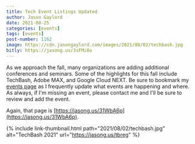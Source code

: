 ```yaml
---
title: Tech Event Listings Updated
author: Jason Gaylord
date: 2021-08-25
categories: [events]
tags: [events]
post-number: 1162
image: https://cdn.jasongaylord.com/images/2021/08/02/techbash.jpg
bitly: https://jasong.us/3sFMi8o
---
```


As we approach the fall, many organizations are adding additional conferences and seminars. Some of the highlights for this fall include TechBash, Adobe MAX, and Google Cloud NEXT. Be sure to bookmark my [events page](https://jasong.us/31WbA6p) as I frequently update what events are happening and where. As always, if I'm missing an event, please contact me and I'll be sure to review and add the event.

Again, that page is [https://jasong.us/31WbA6p](https://jasong.us/31WbA6p).

{% include link-thumbnail.html path="2021/08/02/techbash.jpg" alt="TechBash 2021" url="https://jasong.us/tbreg" %}